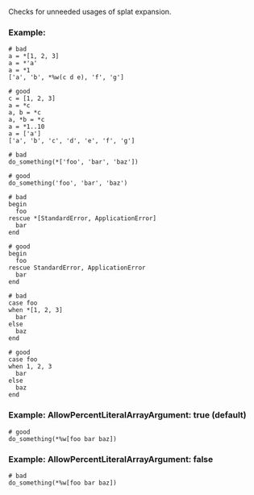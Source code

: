 Checks for unneeded usages of splat expansion.

### Example:

    # bad
    a = *[1, 2, 3]
    a = *'a'
    a = *1
    ['a', 'b', *%w(c d e), 'f', 'g']

    # good
    c = [1, 2, 3]
    a = *c
    a, b = *c
    a, *b = *c
    a = *1..10
    a = ['a']
    ['a', 'b', 'c', 'd', 'e', 'f', 'g']

    # bad
    do_something(*['foo', 'bar', 'baz'])

    # good
    do_something('foo', 'bar', 'baz')

    # bad
    begin
      foo
    rescue *[StandardError, ApplicationError]
      bar
    end

    # good
    begin
      foo
    rescue StandardError, ApplicationError
      bar
    end

    # bad
    case foo
    when *[1, 2, 3]
      bar
    else
      baz
    end

    # good
    case foo
    when 1, 2, 3
      bar
    else
      baz
    end

### Example: AllowPercentLiteralArrayArgument: true (default)

    # good
    do_something(*%w[foo bar baz])

### Example: AllowPercentLiteralArrayArgument: false

    # bad
    do_something(*%w[foo bar baz])
